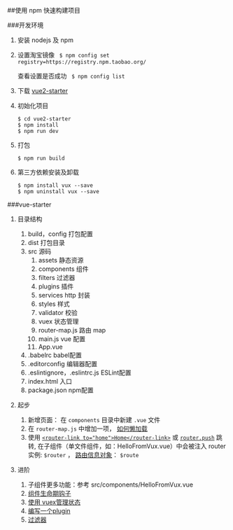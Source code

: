 ##使用 npm 快速构建项目

###开发环境

1. 安装 nodejs 及 npm
1. 设置淘宝镜像 
    ` $ npm config set registry=https://registry.npm.taobao.org/`
    
    查看设置是否成功
    ` $ npm config list` 
1. 下载 [vue2-starter](http://git.oschina.net/fossfe/vue2-starter) 
1. 初始化项目
    ``` 
    $ cd vue2-starter
    $ npm install
    $ npm run dev
    ```
1. 打包
    ```
    $ npm run build
    ```
1. 第三方依赖安装及卸载 
    ```
   $ npm install vux --save
   $ npm uninstall vux --save
    ```
###vue-starter
1. 目录结构
    1. build，config 打包配置
    1. dist 打包目录
    1. src 源码
        1. assets 静态资源
        1. components 组件
        1. filters 过滤器
        1. plugins 插件
        1. services http 封装
        1. styles 样式
        1. validator 校验
        1. vuex 状态管理
        1. router-map.js 路由 map
        1. main.js vue 配置
        1. App.vue 
    1. .babelrc babel配置
    1. .editorconfig 编辑器配置
    1. .eslintignore，.eslintrc.js  ESLint配置
    1. index.html 入口
    1. package.json npm配置
    
1. 起步
    1. 新增页面： 在 `components` 目录中新建 `.vue` 文件
    1. 在 `router-map.js` 中增加一项， [如何懒加载](https://router.vuejs.org/zh-cn/advanced/lazy-loading.html)
    1. 使用 [`<router-link to="home">Home</router-link>`](https://router.vuejs.org/zh-cn/api/router-link.html) 或 [`router.push`](https://router.vuejs.org/zh-cn/essentials/navigation.html) 跳转,  在子组件（单文件组件，如：HelloFromVux.vue）中会被注入 router 实例: `$router` ， [路由信息对象](https://router.vuejs.org/zh-cn/api/route-object.html)： `$route`
1. 进阶
    1. 子组件更多功能：参考 src/components/HelloFromVux.vue 
    1. [组件生命期钩子](http://cn.vuejs.org/v2/api/#选项-生命周期钩子)
    1. [使用 vuex管理状态](./vuex.md)
    1. [编写一个plugin](http://cn.vuejs.org/v2/guide/plugins.html)
    1. [过滤器](./filter.md)
    
    
    

